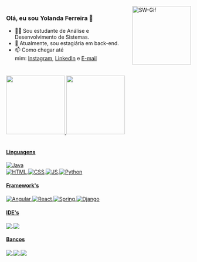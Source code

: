 <div>
  <img align="right" alt="SW-Gif" height="160" src="https://media3.giphy.com/media/kTGNxBzJb80Ni/giphy.gif?cid=ecf05e47gxophftkq9ckcn9zpzsubhz4et58gwysuai8fxxd&rid=giphy.gif&ct=g">
</div>
<h3>Olá, eu sou Yolanda Ferreira 👋</h3>

- 🙇‍♀️ Sou estudante de Análise e Desenvolvimento de Sistemas.
- 🔭 Atualmente, sou estagiária em back-end.
- 📫 Como chegar até mim: [Instagram](https://www.instagram.com/yoleihu/), [LinkedIn](https://www.linkedin.com/in/yolanda-ferreira/) e [E-mail](mailto:landacontato@gmail.com)

#

<div>
  <a href="https://github.com/yoleihu">
   <img height="160em" src="https://github-readme-stats.vercel.app/api?username=yoleihu&show_icons=true&theme=tokyonight&include_all_commits=true&count_private=true"/>
   <img height="160em" src="https://github-readme-stats.vercel.app/api/top-langs/?username=yoleihu&layout=compact&langs_count=7&theme=tokyonight"/>
</div>
  
<div style="display: inline_block"><br>
  <h4>Linguagens</h4>
  <img align="center" alt="Java" src="https://img.shields.io/badge/Java-ED8B00?style=for-the-badge&logo=java&logoColor=white"><br>
  <img align="center" alt="HTML" src="https://img.shields.io/badge/HTML5-E34F26?style=for-the-badge&logo=html5&logoColor=white">
  <img align="center" alt="CSS" src="https://img.shields.io/badge/CSS3-1572B6?style=for-the-badge&logo=css3&logoColor=white">
  <img align="center" alt="JS" src="https://img.shields.io/badge/JavaScript-323330?style=for-the-badge&logo=javascript&logoColor=F7DF1E"> 
  <img align="center" alt="Python" src="https://img.shields.io/badge/Python-FFD43B?style=for-the-badge&logo=python&logoColor=blue"><br>
  <h4>Framework's</h4>
  <img align="center" alt="Angular" src="https://img.shields.io/badge/Angular-DD0031?style=for-the-badge&logo=angular&logoColor=white">
  <img align="center" alt="React" src="https://img.shields.io/badge/React-20232A?style=for-the-badge&logo=react&logoColor=61DAFB">
  <img align="center" alt="Spring" src="https://img.shields.io/badge/Spring-6DB33F?style=for-the-badge&logo=spring&logoColor=white">
  <img align="center" alt="Django" src="https://img.shields.io/badge/Django-092E20?style=for-the-badge&logo=django&logoColor=green">
  <h4>IDE's</h4>
  <img align="center" src="https://img.shields.io/badge/IntelliJIDEA-000000.svg?style=for-the-badge&logo=intellij-idea&logoColor=white">
  <img align="center" src="https://img.shields.io/badge/Visual_Studio_Code-0078D4?style=for-the-badge&logo=visual%20studio%20code&logoColor=white">
  <h4>Bancos</h4>
  <img align="center" src="https://img.shields.io/badge/PostgreSQL-316192?style=for-the-badge&logo=postgresql&logoColor=white">
  <img align="center" src="https://img.shields.io/badge/MySQL-005C84?style=for-the-badge&logo=mysql&logoColor=white">
  <img align="center" src="https://img.shields.io/badge/SQLite-07405E?style=for-the-badge&logo=sqlite&logoColor=white">
</div>
  
